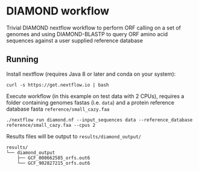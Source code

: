 # DIAMOND workflow

Trivial DIAMOND nextflow workflow to perform ORF calling on a set of genomes 
and using DIAMOND-BLASTP to query ORF amino acid sequences against a user
supplied reference database

## Running

Install nextflow (requires Java 8 or later and conda on your system):

    curl -s https://get.nextflow.io | bash

Execute workflow (in this example on test data with 2 CPUs), requires a folder
containing genomes fastas (i.e. `data`) and a protein reference database fasta `reference/small_cazy.faa`

    ./nextflow run diamond.nf --input_sequences data --reference_database reference/small_cazy.faa --cpus 2

Results files will be output to `results/diamond_output/`

    results/
    └── diamond_output
        ├── GCF_000662585_orfs.out6
        └── GCF_902827215_orfs.out6


